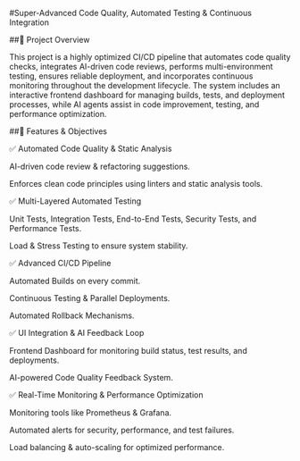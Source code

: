 #Super-Advanced Code Quality, Automated Testing & Continuous Integration

##🚀 Project Overview

This project is a highly optimized CI/CD pipeline that automates code quality checks, integrates AI-driven code reviews, performs multi-environment testing, ensures reliable deployment, and incorporates continuous monitoring throughout the development lifecycle. The system includes an interactive frontend dashboard for managing builds, tests, and deployment processes, while AI agents assist in code improvement, testing, and performance optimization.

##📌 Features & Objectives

✅ Automated Code Quality & Static Analysis

AI-driven code review & refactoring suggestions.

Enforces clean code principles using linters and static analysis tools.

✅ Multi-Layered Automated Testing

Unit Tests, Integration Tests, End-to-End Tests, Security Tests, and Performance Tests.

Load & Stress Testing to ensure system stability.

✅ Advanced CI/CD Pipeline

Automated Builds on every commit.

Continuous Testing & Parallel Deployments.

Automated Rollback Mechanisms.

✅ UI Integration & AI Feedback Loop

Frontend Dashboard for monitoring build status, test results, and deployments.

AI-powered Code Quality Feedback System.

✅ Real-Time Monitoring & Performance Optimization

Monitoring tools like Prometheus & Grafana.

Automated alerts for security, performance, and test failures.

Load balancing & auto-scaling for optimized performance.
